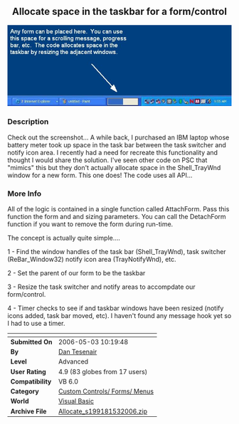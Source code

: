﻿<div align="center">

## Allocate space in the taskbar for a form/control

<img src="PIC200653102267316.JPG">
</div>

### Description

Check out the screenshot... A while back, I purchased an IBM laptop whose battery meter took up space in the task bar between the task switcher and notify icon area. I recently had a need for recreate this functionality and thought I would share the solution. I've seen other code on PSC that "mimics" this but they don't actually allocate space in the Shell_TrayWnd window for a new form. This one does! The code uses all API...
 
### More Info
 
All of the logic is contained in a single function called AttachForm. Pass this function the form and and sizing parameters. You can call the DetachForm function if you want to remove the form during run-time.

The concept is actually quite simple....

1 - Find the window handles of the task bar (Shell_TrayWnd), task switcher (ReBar_Window32) notify icon area (TrayNotifyWnd), etc.

2 - Set the parent of our form to be the taskbar

3 - Resize the task switcher and notify areas to accompdate our form/control.

4 - Timer checks to see if and taskbar windows have been resized (notify icons added, task bar moved, etc). I haven't found any message hook yet so I had to use a timer.


<span>             |<span>
---                |---
**Submitted On**   |2006-05-03 10:19:48
**By**             |[Dan Tesenair](https://github.com/Planet-Source-Code/PSCIndex/blob/master/ByAuthor/dan-tesenair.md)
**Level**          |Advanced
**User Rating**    |4.9 (83 globes from 17 users)
**Compatibility**  |VB 6\.0
**Category**       |[Custom Controls/ Forms/  Menus](https://github.com/Planet-Source-Code/PSCIndex/blob/master/ByCategory/custom-controls-forms-menus__1-4.md)
**World**          |[Visual Basic](https://github.com/Planet-Source-Code/PSCIndex/blob/master/ByWorld/visual-basic.md)
**Archive File**   |[Allocate\_s199181532006\.zip](https://github.com/Planet-Source-Code/dan-tesenair-allocate-space-in-the-taskbar-for-a-form-control__1-65167/archive/master.zip)









